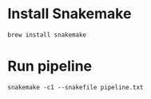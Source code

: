# Install Snakemake
```
brew install snakemake
```

# Run pipeline
```
snakemake -c1 --snakefile pipeline.txt
```
